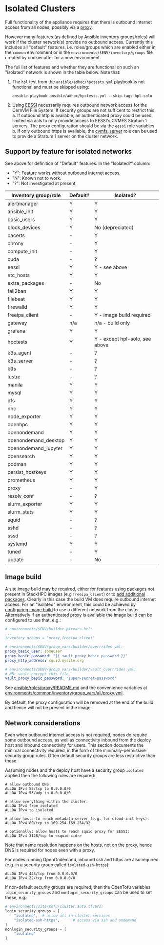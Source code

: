 # Isolated Clusters

Full functionality of the appliance requires that there is outbound internet
access from all nodes, possibly via a [proxy](../../ansible/roles/proxy/).

However many features (as defined by Ansible inventory groups/roles) will work
if the cluster network(s) provide no outbound access. Currently this includes
all "default" features, i.e. roles/groups which are enabled either in the
`common` environment or in the `environments/$ENV/inventory/groups` file
created by cookiecutter for a new environment.

The full list of features and whether they are functional on such an "isolated"
network is shown in the table below. Note that:

1. The `hpl` test from the `ansible/adhoc/hpctests.yml` playbook is not
   functional and must be skipped using:

    ```shell
    ansible-playbook ansible/adhoc/hpctests.yml --skip-tags hpl-solo
    ```

2. Using [EESSI](https://www.eessi.io/docs/) necessarily requires outbound
   network access for the CernVM File System. If security groups are not
   sufficent to restrict this:
    a. If outbound http is available, an authenticated proxy could be used,
       limited via acls to only provide access to EESSI's CVMFS Stratum 1 servers,
       The proxy configuration should be via the `eessi` role variables.
    b. If only outbound https is available, the [cvmfs_server](../../ansible/roles/cvmfs_server/README.md)
       role can be used to provide a Stratum 1 server on the cluster network.

## Support by feature for isolated networks

See above for definition of "Default" features. In the "Isolated?" column:
- "Y": Feature works without outbound internet access.
- "N": Known not to work.
- "?": Not investigated at present.

| Inventory group/role  | Default? | Isolated? |
| ----------------------| -------- | --------- |
| alertmanager          | Y | Y | 
| ansible_init          | Y | Y | 
| basic_users           | Y | Y | 
| block_devices         | Y | No (depreciated) | 
| cacerts               | - | Y | 
| chrony                | - | Y | 
| compute_init          | - | Y | 
| cuda                  | - | ? | 
| eessi                 | Y | Y - see above | 
| etc_hosts             | Y | Y | 
| extra_packages        | - | No | 
| fail2ban              | Y | Y | 
| filebeat              | Y | Y | 
| firewalld             | Y | Y | 
| freeipa_client        | - | Y - image build required |
| gateway               | n/a | n/a - build only | 
| grafana               | Y | Y | 
| hpctests              | Y | Y  - except hpl-solo, see above | 
| k3s_agent             | - | ? | 
| k3s_server            | - | ? | 
| k9s                   | - | ? | 
| lustre                | - | ? | 
| manila                | Y | Y | 
| mysql                 | Y | Y | 
| nfs                   | Y | Y | 
| nhc                   | Y | Y | 
| node_exporter         | Y | Y | 
| openhpc               | Y | Y | 
| openondemand          | Y | Y | 
| openondemand_desktop  | Y | Y | 
| openondemand_jupyter  | Y | Y | 
| opensearch            | Y | Y | 
| podman                | Y | Y | 
| persist_hostkeys      | Y | Y | 
| prometheus            | Y | Y | 
| proxy                 | - | Y | 
| resolv_conf           | - | ? | 
| slurm_exporter        | Y | Y | 
| slurm_stats           | Y | Y | 
| squid                 | - | ? | 
| sshd                  | - | ? | 
| sssd                  | - | ? | 
| systemd               | Y | Y | 
| tuned                 | - | Y | 
| update                | - | No |

## Image build
A site image build may be required, either for features using packages not
present in StackHPC images (e.g `freeipa_client`) or to [add additional packages](../operations.md#adding-additional-packages).
Clearly in this case the build VM does require outbound internet access. For an
"isolated" environment, this could be achieved by [configuring image build](../image-build.md)
to use a different network from the cluster. Alternatively if an authenticated
proxy is available the image build can be configured to use that, e.g.:

```yaml
# environments/$ENV/builder.pkrvars.hcl:
...
inventory_groups = 'proxy,freeipa_client'
```

```yaml
# environments/$ENV/group_vars/builder/overrrides.yml:
proxy_basic_user: someuser
proxy_basic_password: "{{ vault_proxy_basic_password }}"
proxy_http_address: squid.mysite.org
```

```yaml
# environments/$ENV/group_vars/builder/vault_overrrides.yml:
# NB: vault-encrypt this file
vault_proxy_basic_password: 'super-secret-password'
```

See [ansible/roles/proxy/README.md](../../ansible/roles/proxy/README.md) and
the convenience variables at
[environments/common/inventory/group_vars/all/proxy.yml](../../environments/common/inventory/group_vars/all/proxy.yml).

By default, the proxy configuration will be removed at the end of the build and
hence will not be present in the image.

## Network considerations

Even when outbound internet access is not required, nodes do require some
outbound access, as well as connectivity inbound from the deploy host and
inbound connectivity for users. This section documents the minimal connectivity
required, in the form of the minimally-permissive security group rules. Often
default security groups are less restrictive than these.

Assuming nodes and the deploy host have a security group `isolated` applied then
the following rules are required:

    # allow outbound DNS
    ALLOW IPv4 53/tcp to 0.0.0.0/0
    ALLOW IPv4 53/udp to 0.0.0.0/0
    
    # allow everything within the cluster:
    ALLOW IPv4 from isolated
    ALLOW IPv4 to isolated
    
    # allow hosts to reach metadata server (e.g. for cloud-init keys):
    ALLOW IPv4 80/tcp to 169.254.169.254/32

    # optionally: allow hosts to reach squid proxy for EESSI:
    ALLOW IPv4 3128/tcp to <squid cidr>

Note that name resolution happens on the hosts, not on the proxy, hence DNS is
required for nodes even with a proxy.

For nodes running OpenOndemand, inbound ssh and https are also required
(e.g. in a security group called `isolated-ssh-https`):

    ALLOW IPv4 443/tcp from 0.0.0.0/0
    ALLOW IPv4 22/tcp from 0.0.0.0/0

If non-default security groups are required, then the OpenTofu variables
`login_security_groups` and `nonlogin_security_groups` can be used to set
these, e.g.:

```terraform
# environments/site/tofu/cluster.auto.tfvars:
login_security_groups = [
    "isolated",  # allow all in-cluster services
    "isolated-ssh-https",      # access via ssh and ondemand
]
nonlogin_security_groups = [
    "isolated"
]
```
